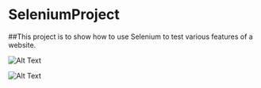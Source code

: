 # SeleniumProject
##This project is to show how to use Selenium to test various features of a website.





![ Alt Text](https://media.giphy.com/media/CWYPkXNOW0lDMRBlkN/giphy.gif)







![ Alt Text](https://media.giphy.com/media/yWeT8ApI3BIwjJMgf6/giphy.gif)
